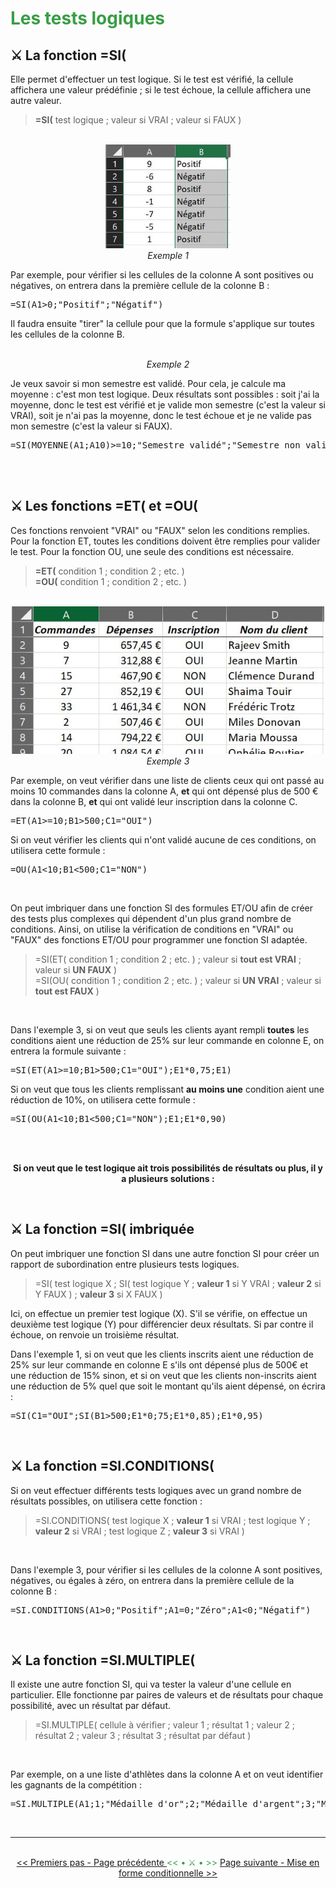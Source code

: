 <font color="#389E46"> <h1> Les tests logiques </h1> </font>

<h2> ⚔️ La fonction =SI( </h2>

<p>Elle permet d'effectuer un test logique. Si le test est vérifié, la cellule affichera une valeur prédéfinie ; si le test échoue, la cellule affichera une autre valeur.</p>

<blockquote> <b>=SI(</b> test logique ; valeur si VRAI ; valeur si FAUX )</blockquote>

<br>

<center> <img width=200 src="images/fonction_si.JPG" alt="Exemple 1" /> </center>

<center> <i>Exemple 1</i> </center>

<p>Par exemple, pour vérifier si les cellules de la colonne A sont positives ou négatives, on entrera dans la première cellule de la colonne B : </p>
<pre>=SI(A1>0;"Positif";"Négatif")</pre>

<p>Il faudra ensuite "tirer" la cellule pour que la formule s'applique sur toutes les cellules de la colonne B.</p>

<br>
<center> <i>Exemple 2</i> </center>

<p>Je veux savoir si mon semestre est validé. Pour cela, je calcule ma moyenne : c'est mon test logique. Deux résultats sont possibles : soit j'ai la moyenne, donc le test est vérifié et je valide mon semestre (c'est la valeur si VRAI), soit je n'ai pas la moyenne, donc le test échoue et je ne valide pas mon semestre (c'est la valeur si FAUX).</p>
<pre>=SI(MOYENNE(A1;A10)>=10;"Semestre validé";"Semestre non validé")</pre>

<br>
<br>

<h2> ⚔️ Les fonctions =ET( et =OU( </h2>

<p>Ces fonctions renvoient "VRAI" ou "FAUX" selon les conditions remplies. Pour la fonction ET, toutes les conditions doivent être remplies pour valider le test. Pour la fonction OU, une seule des conditions est nécessaire.</p>

<blockquote><b>=ET(</b> condition 1 ; condition 2 ; etc. ) <br>
<b>=OU(</b> condition 1 ; condition 2 ; etc. ) </blockquote>

<br>

<center> <img width=500 src="images/fonction_etou.JPG" alt="Exemple 2" /> </center>

<center> <i>Exemple 3</i> </center>

<p>Par exemple, on veut vérifier dans une liste de clients ceux qui ont passé au moins 10 commandes dans la colonne A, <b>et</b> qui ont dépensé plus de 500 € dans la colonne B, <b>et</b> qui ont validé leur inscription dans la colonne C. </p>
<pre>=ET(A1>=10;B1>500;C1="OUI") </pre>
<p>Si on veut vérifier les clients qui n'ont validé aucune de ces conditions, on utilisera cette formule : </p>
<pre>=OU(A1<10;B1<500;C1="NON")</pre>

<br>

<p>On peut imbriquer dans une fonction SI des formules ET/OU afin de créer des tests plus complexes qui dépendent d'un plus grand nombre de conditions. Ainsi, on utilise la vérification de conditions en "VRAI" ou "FAUX" des fonctions ET/OU pour programmer une fonction SI adaptée.</p>

<blockquote>=SI(ET( condition 1 ; condition 2 ; etc. ) ; valeur si <b>tout est VRAI</b> ; valeur si <b>UN FAUX</b> ) <br>
=SI(OU( condition 1 ; condition 2 ; etc. ) ; valeur si <b>UN VRAI</b> ; valeur si <b>tout est FAUX</b> )</blockquote>

<br>

<p>Dans l'exemple 3, si on veut que seuls les clients ayant rempli <b>toutes</b> les conditions aient une réduction de 25% sur leur commande en colonne E, on entrera la formule suivante : </p>
<pre>=SI(ET(A1>=10;B1>500;C1="OUI");E1*0,75;E1)</pre>
<p>Si on veut que tous les clients remplissant <b>au moins une</b> condition aient une réduction de 10%, on utilisera cette formule : </p>
<pre>=SI(OU(A1<10;B1<500;C1="NON");E1;E1*0,90)</pre>

<br>
<br>

<p> <center> <b>Si on veut que le test logique ait trois possibilités de résultats ou plus, il y a plusieurs solutions : </b> </center> </p> <br>

<h2> ⚔️ La fonction =SI( imbriquée </h2>

<p>On peut imbriquer une fonction SI dans une autre fonction SI pour créer un rapport de subordination entre plusieurs tests logiques.</p>

<blockquote>=SI( test logique X ; SI( test logique Y ; <b>valeur 1</b> si Y VRAI ; <b>valeur 2</b> si Y FAUX ) ; <b>valeur 3</b> si X FAUX )</blockquote>
<p>Ici, on effectue un premier test logique (X). S'il se vérifie, on effectue un deuxième test logique (Y) pour différencier deux résultats. Si par contre il échoue, on renvoie un troisième résultat.</p>
<p>Dans l'exemple 1, si on veut que les clients inscrits aient une réduction de 25% sur leur commande en colonne E s'ils ont dépensé plus de 500€ et une réduction de 15% sinon, et si on veut que les clients non-inscrits aient une réduction de 5% quel que soit le montant qu'ils aient dépensé, on écrira :</p>
<pre>=SI(C1="OUI";SI(B1>500;E1*0;75;E1*0,85);E1*0,95)</pre>

<br>

<h2> ⚔️ La fonction =SI.CONDITIONS( </h2>

<p>Si on veut effectuer différents tests logiques avec un grand nombre de résultats possibles, on utilisera cette fonction :</p>

<blockquote>=SI.CONDITIONS( test logique X ; <b>valeur 1</b> si VRAI ; test logique Y ; <b>valeur 2</b> si VRAI ; test logique Z ; <b>valeur 3</b> si VRAI )</blockquote>

<br>

<p>Dans l'exemple 3, pour vérifier si les cellules de la colonne A sont positives, négatives, ou égales à zéro, on entrera dans la première cellule de la colonne B : </p>
<pre>=SI.CONDITIONS(A1>0;"Positif";A1=0;"Zéro";A1<0;"Négatif")</pre>

<br>

<h2> ⚔️ La fonction =SI.MULTIPLE( </h2>

<p>Il existe une autre fonction SI, qui va tester la valeur d'une cellule en particulier. Elle fonctionne par paires de valeurs et de résultats pour chaque possibilité, avec un résultat par défaut.</p>
<blockquote>=SI.MULTIPLE( cellule à vérifier ; valeur 1 ; résultat 1 ; valeur 2 ; résultat 2 ; valeur 3 ; résultat 3 ; résultat par défaut ) </blockquote>

<br>

<p>Par exemple, on a une liste d'athlètes dans la colonne A et on veut identifier les gagnants de la compétition :</p>
<pre>=SI.MULTIPLE(A1;1;"Médaille d'or";2;"Médaille d'argent";3;"Médaille de bronze";"Hors podium")</pre>

<br/>
<hr/>
<br/>

<center> <font color="#389E46"> <a href="premiers-pas" target="_self" title="Premiers pas"> << Premiers pas - Page précédente </a> << • ⚔️ • >> <a href="mise-en-forme-conditionnelle" target="_self" title="Mise en forme conditionnelle"> Page suivante - Mise en forme conditionnelle >></a> </font> </center>

